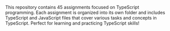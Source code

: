 This repository contains 45 assignments focused on TypeScript programming. Each assignment is organized into its own folder and includes TypeScript and JavaScript files that cover various tasks and concepts in TypeScript. Perfect for learning and practicing TypeScript skills!

